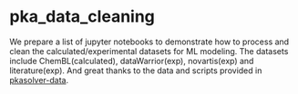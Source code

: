 # pka_data_cleaning

We prepare a list of jupyter notebooks to demonstrate how to process and clean the calculated/experimental datasets for ML modeling. The datasets include ChemBL(calculated), dataWarrior(exp), novartis(exp) and literature(exp). And great thanks to the data and scripts provided in [pkasolver-data](https://github.com/wiederm/pkasolver-data). 

